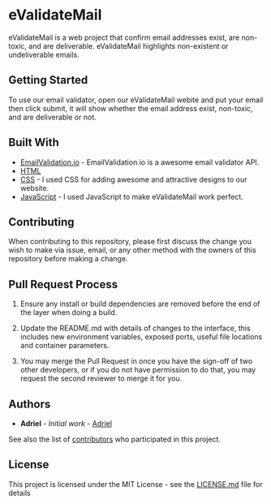 # eValidateMail

eValidateMail is a web project that confirm email addresses exist, are non-toxic, and are deliverable. eValidateMail highlights non-existent or undeliverable emails.

## Getting Started

To use our email validator, open our eValidateMail webite and put your email then click submit, it will show whether the email address exist, non-toxic, and are deliverable or not.

## Built With

* [EmailValidation.io](https://emailvalidation.io/) - EmailValidation.io is a awesome email validator API.
* [HTML](https://en.wikipedia.org/wiki/HTML)
* [CSS](https://en.wikipedia.org/wiki/CSS) - I used CSS for adding awesome and attractive designs to our website.
* [JavaScript](https://en.wikipedia.org/wiki/JavaScript) - I used JavaScript to make eValidateMail work perfect.

## Contributing

When contributing to this repository, please first discuss the change you wish to make via issue, email, or any other method with the owners of this repository before making a change. 

## Pull Request Process

1. Ensure any install or build dependencies are removed before the end of the layer when doing a build.

2. Update the README.md with details of changes to the interface, this includes new environment variables, exposed ports, useful file locations and container parameters.

3. You may merge the Pull Request in once you have the sign-off of two other developers, or if you do not have permission to do that, you may request the second reviewer to merge it for you.

## Authors

* **Adriel** - *Initial work* - [Adriel](https://github.com/PurpleBooth)

See also the list of [contributors](https://github.com/your/eValidateMail/contributors) who participated in this project.

## License

This project is licensed under the MIT License - see the [LICENSE.md](LICENSE.md) file for details
